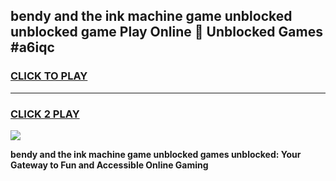 
## bendy and the ink machine game unblocked unblocked game Play Online 👋 Unblocked Games #a6iqc
<h3>
<a href="https://premium.freeplayer.one?title=bendy_and_the_ink_machine_game_unblocked&ref=21F">CLICK TO PLAY</a></h3>
<hr>

<h3>
<a href="https://premium.freeplayer.one?title=bendy_and_the_ink_machine_game_unblocked&ref=21F">CLICK 2 PLAY</a>
  
</h3>

<a href="https://premium.freeplayer.one?title=bendy_and_the_ink_machine_game_unblocked&ref=21F/"><img src="https://clearcache.store/games.png"></a>


**bendy and the ink machine game unblocked games unblocked: Your Gateway to Fun and Accessible Online Gaming**
